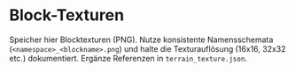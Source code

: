 # Block-Texturen

Speicher hier Blocktexturen (PNG). Nutze konsistente Namensschemata (`<namespace>_<blockname>.png`) und halte die Texturauflösung (16x16, 32x32 etc.) dokumentiert. Ergänze Referenzen in `terrain_texture.json`.
